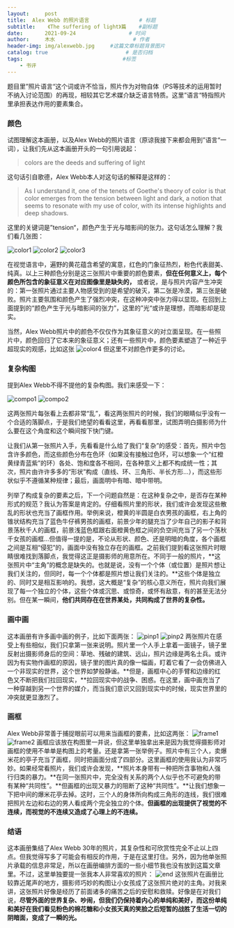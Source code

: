 ```yaml
---
layout:     post                       
title:  Alex Webb 的照片语言                # 标题
subtitle:    《The suffering of light》篇    #副标题
date:       2021-09-24                 # 时间
author:     木水                         # 作者
header-img: img/alexwebb.jpg     #这篇文章标题背景图片
catalog: true                         # 是否归档
tags:                                #标签
    - 书评
---
```

题目里”照片语言“这个词或许不恰当，照片作为对物自体（PS等技术的运用暂时不纳入讨论范围）的再现，相较其它艺术媒介缺乏语言特质。这里”语言“特指照片里承担表达作用的要素集合。

### 颜色
试图理解这本画册，以及Alex Webb的照片语言（原谅我接下来都会用到”语言“一词），让我们先从这本画册开头的一句引用说起：

> colors are the deeds and suffering of light

这句话引自歌德，Alex Webb本人对这句话的解释是这样的：

> As I understand it, one of the tenets of Goethe's theory of color is that color emerges from the tension between light and dark, a notion that seems to resonate with my use of color, with its intense highlights and deep shadows.

这里的关键词是”tension“，颜色产生于光与暗影间的张力。这句话怎么理解？我们看几张图：

![color1](/Users/yichu/yic317.github.io/img/AlexWebb/IMG_0137.jpg)
![color2](/Users/yichu/yic317.github.io/img/AlexWebb/IMG_0144.jpg)
![color3](/Users/yichu/yic317.github.io/img/AlexWebb/IMG_0152.jpg)

在视觉语言中，遍野的黄花蕴含希望的寓意，红色的门象征热烈，粉色代表甜美、纯真。以上三种颜色分别是这三张照片中重要的颜色要素，**但在任何意义上，每个颜色所包含的象征意义在对应图像里是缺失的，** 或者说，是与照片内容产生冲突的：第一张照片通过主要人物感受到的是希望的破灭，第二张是冷漠，第三张是破败。照片主要氛围和颜色产生了强烈冲突，在这种冲突中张力得以显现。在回到上面提到的“颜色产生于光与暗影间的张力”，这里的”光“或许是理想，而暗影却是现实。

当然，Alex Webb照片中的颜色不仅仅作为其象征意义的对立面呈现。在一些照片中，颜色回归了它本来的象征意义；还有一些照片中，颜色要素塑造了一种近乎超现实的观感，比如这张
![color4](/Users/yichu/yic317.github.io/img/AlexWebb/IMG_0154.jpg)
但这里不对颜色作更多的讨论。

### 复杂构图
提到Alex Webb不得不提他的复杂构图。我们来感受一下：

![compo1](/Users/yichu/yic317.github.io/img/AlexWebb/IMG_0168.jpg)
![compo2](/Users/yichu/yic317.github.io/img/AlexWebb/IMG_0173.jpg)

这两张照片每张看上去都非常“乱”，看这两张照片的时候，我们的眼睛似乎没有一个合适的落脚点，于是我们绝望的看看这里，再看看那里，试图弄明白摄影师为什么要在这个角度和这个瞬间按下快门键。

让我们从第一张照片入手，先看看是什么给了我们“复杂”的感受：首先，照片中包含许多颜色，而这些颜色分布在色环（如果没有接触过色环，可以想象一个“红橙黄绿青蓝紫”的环）各处、饱和度各不相同，在各种意义上都不构成统一性；其次，照片由许许多多的“形状”构成（直线、环、三角形、半长方形…），而这些形状似乎不遵循某种规律；最后，画面明中有暗、暗中带明。

列举了构成复杂的要素之后，下一个问题自然是：在这种复杂之中，是否存在某种形式的规范？我认为答案是肯定的。仔细看照片里的形状，我们或许会发现这些散乱的形状也充当了画框作用。举例来说，橙黄的半圆是白衣男孩的画框，右上角的锥状结构充当了蓝色牛仔裤男孩的画框，前景少年的腿充当了少年自己的影子和背景荡秋千人的画框，前景浅蓝色框跟右面橙黄色框之间的负空间充当了另一个荡秋千女孩的画框…但值得一提的是，不论从形状、颜色、还是明暗的角度，各个画框之间是互相“侵犯”的，画面中没有独立存在的画框。之前我们提到看这张照片时眼睛很难找到落脚点，我觉得这正是摄影师的用意所在。不同于一般的照片，**这张照片中“主角”的概念是缺失的。也就是说，没有一个个体（或位置）是照片想让我们关注的，但同时，每一个个体都是照片想让我们关注的。**这些个体是独立的、同时又是相互影响的。我想，这大概是“复杂”的核心意义所在，照片向我们展现了每一个独立的个体，这些个体或沉思、或惊奇，或怀有敌意，有的甚至无法分别。但在某一瞬间，**他们共同存在在世界某处，共同构成了世界的复杂性。**

### 画中画
这本画册有许多画中画的例子，比如下面两张：
![pinp1](/Users/yichu/yic317.github.io/img/AlexWebb/IMG_0163.jpg)
![pinp2](/Users/yichu/yic317.github.io/img/AlexWebb/IMG_0166.jpg)
两张照片在感受上有些相似，我们只拿第一张来说明。照片里一个人手上拿着一面镜子，镜子里反射出摄影师身后的空间：草地、残破的建筑、远山，照片边缘是两名士兵。或许因为有实物作画框的原因，镜子里的图片真的像一幅画，盯着它看了一会仿佛进入一个非现实的世界，这个世界如梦般静谧。**但是，画框中心的手臂和边缘的红色又不断把我们拉回现实，**拉回现实中的战争、困惑。在这里，画中画充当了一种穿越到另一个世界的媒介，而当我们意识又回到现实中的时候，现实世界里的冲突就更显激烈了。

### 画框
Alex Webb非常善于捕捉眼前可以用来当画框的要素，比如这两张：
![frame1](Users/yichu/yic317.github.io/img/AlexWebb/IMG_0169.jpg)
![frame2](/Users/yichu/yic317.github.io/img/AlexWebb/IMG_0148.jpg)
画框应该放在构图里一并说，但这里单独拿出来是因为我觉得摄影师对画框的使用不单单是构图上的考量。还是拿第一张举例子。照片中有三个人，卖爆米花的亭子充当了画框，同时把画面分成了四部分。这里画框的使用我认为非常巧妙。如果经常看照片，我们或许会发现，**照片本身带有一种把所含事物和人强行归类的暴力。**在同一张照片中，完全没有关系的两个人似乎也不可避免的带有某种“共同性”。**但画框的出现又暴力的阻断了这种“共同性”。**让我们想象一下把中间的爆米花亭去掉。这时，三个人的身体所向构成三角形的连线，我们很难把照片左边和右边的男人看成两个完全独立的个体。**但画框的出现提供了视觉的不连续，而视觉的不连续又造成了心理上的不连续。**

### 结语
这本画册集结了Alex Webb 30年的照片，其复杂性和可欣赏性完全不止以上四点。但我觉得写多了可能会有相反的作用，于是在这里打住。另外，因为他单张照片承载的信息非常足，所以在画册编排方面的一些小细节我也没有放到这篇文章里。不过，这里单独要提一张我本人非常喜欢的照片：
![end](/Users/yichu/yic317.github.io/img/AlexWebb/IMG_0157.jpg)
这张照片在画册比较靠近尾声的地方，摄影师巧妙的构图让小女孩成了这张照片绝对的主角。对我来讲，这张照片好像是经历了前面诸多的痛苦之后的安慰和救赎。好像是在对我们说，**尽管外面的世界复杂、吵闹，但我们仍保持着内心的单纯和美好，而这份单纯和美好在我们看见粉色的棉花糖和小女孩天真的笑脸之后短暂的战胜了生活一切的阴暗面，变成了一瞬的光。**
